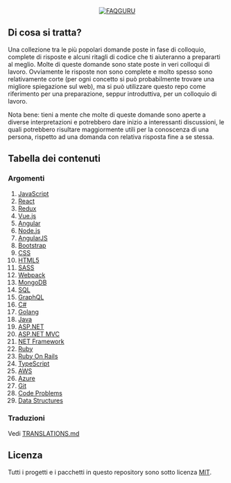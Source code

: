 <div align="center">
  <a href="https://github.com/FAQGURU">
    <img src="./assets/readme.svg" alt="FAQGURU" />
  </a>
</div>

## Di cosa si tratta?

Una collezione tra le più popolari domande poste in fase di colloquio, complete di risposte e alcuni ritagli di codice che ti aiuteranno a prepararti al meglio.
Molte di queste domande sono state poste in veri colloqui di lavoro. Ovviamente le risposte non sono complete e molto spesso sono relativamente corte (per ogni concetto si può probabilmente trovare una migliore spiegazione sul web), ma si può utilizzare questo repo come riferimento per una preparazione, seppur introduttiva, per un colloquio di lavoro.

Nota bene: tieni a mente che molte di queste domande sono aperte a diverse interpretazioni e potrebbero dare inizio a interessanti discussioni, le quali potrebbero risultare maggiormente utili per la conoscenza di una persona, rispetto ad una domanda con relativa risposta fine a se stessa.

## Tabella dei contenuti

### Argomenti

1. [JavaScript](/topics/en/javascript.md)
1. [React](/topics/en/react.md)
1. [Redux](/topics/en/redux.md)
1. [Vue.js](/topics/en/vuejs.md)
1. [Angular](/topics/en/angular.md)
1. [Node.js](/topics/en/nodejs.md)
1. [AngularJS](/topics/en/angularjs.md)
1. [Bootstrap](/topics/en/bootstrap.md)
1. [CSS](/topics/en/css.md)
1. [HTML5](/topics/en/html5.md)
1. [SASS](/topics/en/sass.md)
1. [Webpack](/topics/en/webpack.md)
1. [MongoDB](/topics/en/mongodb.md)
1. [SQL](/topics/en/sql.md)
1. [GraphQL](/topics/en/graphql.md)
1. [C#](/topics/en/c.md)
1. [Golang](/topics/en/golang.md)
1. [Java](/topics/en/java.md)
1. [ASP.NET](/topics/en/asp.net.md)
1. [ASP.NET MVC](/topics/en/asp.net-mvc.md)
1. [NET Framework](/topics/en/net-framework.md)
1. [Ruby](/topics/en/ruby.md)
1. [Ruby On Rails](/topics/en/ruby-on-rails.md)
1. [TypeScript](/topics/en/typeScript.md)
1. [AWS](/topics/en/aws.md)
1. [Azure](/topics/en/azure.md)
1. [Git](/topics/en/git.md)
1. [Code Problems](/topics/en/code-problems.md)
1. [Data Structures](/topics/en/data-structures.md)

### Traduzioni
Vedi [TRANSLATIONS.md](TRANSLATIONS.md)


## Licenza

Tutti i progetti e i pacchetti in questo repository sono sotto licenza [MIT](/LICENSE).